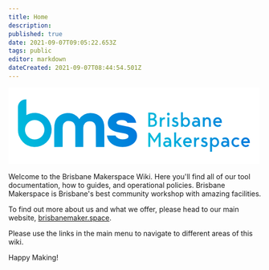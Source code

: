 ```yaml
---
title: Home
description: 
published: true
date: 2021-09-07T09:05:22.653Z
tags: public
editor: markdown
dateCreated: 2021-09-07T08:44:54.501Z
---
```


![bms_logo_horizontal_colour_small.png](/bms_logo_horizontal_colour_small.png)

Welcome to the Brisbane Makerspace Wiki. Here you'll find all of our tool documentation, how to guides, and operational policies. Brisbane Makerspace is Brisbane's best community workshop with amazing facilities.

To find out more about us and what we offer, please head to our main website, [brisbanemaker.space](https://brisbanemakerspace.co).

Please use the links in the main menu to navigate to different areas of this wiki.

Happy Making!